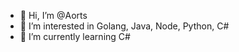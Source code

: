 - 👋 Hi, I’m @Aorts
- 👀 I’m interested in Golang, Java, Node, Python, C#
- 🌱 I’m currently learning C#

<!---
Aorts/Aorts is a ✨ special ✨ repository because its `README.md` (this file) appears on your GitHub profile.
You can click the Preview link to take a look at your changes.
--->
